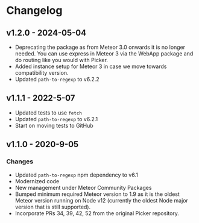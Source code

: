 # Changelog

## v1.2.0 - 2024-05-04

- Deprecating the package as from Meteor 3.0 onwards it is no longer needed. You can use express in Meteor 3 via the WebApp package and do routing like you would with Picker.
- Added instance setup for Meteor 3 in case we move towards compatibility version.
- Updated `path-to-regexp` to v6.2.2

## v1.1.1 - 2022-5-07

- Updated tests to use `fetch`
- Updated `path-to-regexp` to v6.2.1
- Start on moving tests to GitHub

## v1.1.0 - 2020-9-05

### Changes

- Updated `path-to-regexp` npm dependency to v6.1
- Modernized code
- New management under Meteor Community Packages
- Bumped minimum required Meteor version to 1.9 as it is the oldest Meteor version running on Node v12 (currently the oldest Node major version that is still supported).
- Incorporate PRs 34, 39, 42, 52 from the original Picker repository.
